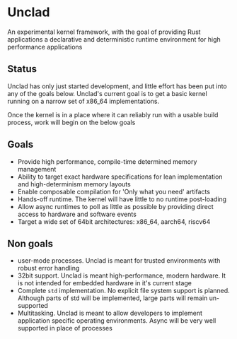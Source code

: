 # Unclad
An experimental kernel framework, with the goal of providing Rust applications a declarative and deterministic runtime environment for high performance applications

## Status
Unclad has only just started development, and little effort has been put into any of the goals below. Unclad's current goal is to get a basic kernel running on a narrow set of x86_64 implementations.

Once the kernel is in a place where it can reliably run with a usable build process, work will begin on the below goals

## Goals
- Provide high performance, compile-time determined memory management
- Ability to target exact hardware specifications for lean implementation and high-determinism memory layouts
- Enable composable compilation for 'Only what you need' artifacts
- Hands-off runtime. The kernel will have little to no runtime post-loading
- Allow async runtimes to poll as little as possible by providing direct access to hardware and software events
- Target a wide set of 64bit architectures: x86_64, aarch64, riscv64
## Non goals
- user-mode processes. Unclad is meant for trusted environments with robust error handling
- 32bit support. Unclad is meant high-performance, modern hardware. It is not intended for embedded hardware in it's current stage
- Complete `std` implementation. No explicit file system support is planned. Although parts of std will be implemented, large parts will remain un-supported
- Multitasking. Unclad is meant to allow developers to implement application specific operating environments. Async will be very well supported in place of processes
